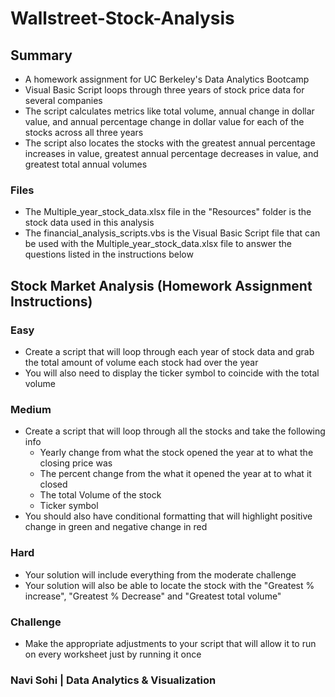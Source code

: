 # Wallstreet-Stock-Analysis

## Summary
* A homework assignment for UC Berkeley's Data Analytics Bootcamp
* Visual Basic Script loops through three years of stock price data for several companies
* The script calculates metrics like total volume, annual change in dollar value, and annual percentage change in dollar value for each of the stocks across all three years
* The script also locates the stocks with the greatest annual percentage increases in value, greatest annual percentage decreases in value, and greatest total annual volumes

### Files
* The Multiple_year_stock_data.xlsx file in the "Resources" folder is the stock data used in this analysis
* The financial_analysis_scripts.vbs is the Visual Basic Script file that can be used with the Multiple_year_stock_data.xlsx file to answer the questions listed in the instructions below

## Stock Market Analysis (Homework Assignment Instructions)

### Easy
* Create a script that will loop through each year of stock data and grab the total amount of volume each stock had over the year
* You will also need to display the ticker symbol to coincide with the total volume

### Medium
* Create a script that will loop through all the stocks and take the following info
   * Yearly change from what the stock opened the year at to what the closing price was
   * The percent change from the what it opened the year at to what it closed
   * The total Volume of the stock
   * Ticker symbol
* You should also have conditional formatting that will highlight positive change in green and negative change in red

### Hard
* Your solution will include everything from the moderate challenge
* Your solution will also be able to locate the stock with the "Greatest % increase", "Greatest % Decrease" and "Greatest total volume"

### Challenge
* Make the appropriate adjustments to your script that will allow it to run on every worksheet just by running it once

### Navi Sohi | Data Analytics & Visualization
